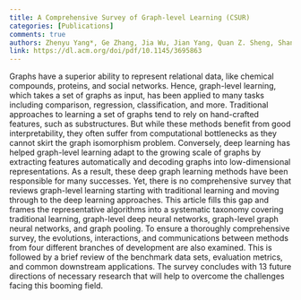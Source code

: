 ```yaml
---
title: A Comprehensive Survey of Graph-level Learning (CSUR) 
categories: [Publications]
comments: true
authors: Zhenyu Yang*, Ge Zhang, Jia Wu, Jian Yang, Quan Z. Sheng, Shan Xue, Chuan Zhou, Charu Aggarwal, Hao Peng, Wenbin Hu, Edwin Hancock, Pietro Li`o 
link: https://dl.acm.org/doi/pdf/10.1145/3695863
---
```


Graphs have a superior ability to represent relational data, like chemical compounds, proteins, and social networks. Hence, graph-level learning, which takes a set of graphs as input, has been applied to many tasks including comparison, regression, classification, and more. Traditional approaches to learning a set of graphs tend to rely on hand-crafted features, such as substructures. But while these methods benefit from good interpretability, they often suffer from computational bottlenecks as they cannot skirt the graph isomorphism problem. Conversely, deep learning has helped graph-level learning adapt to the growing scale of graphs by extracting features automatically and decoding graphs into low-dimensional representations. As a result, these deep graph learning methods have been responsible for many successes. Yet, there is no comprehensive survey that reviews graph-level learning starting with traditional learning and moving through to the deep learning approaches. This article fills this gap and frames the representative algorithms into a systematic taxonomy covering traditional learning, graph-level deep neural networks, graph-level graph neural networks, and graph pooling. To ensure a thoroughly comprehensive survey, the evolutions, interactions, and communications between methods from four different branches of development are also examined. This is followed by a brief review of the benchmark data sets, evaluation metrics, and common downstream applications. The survey concludes with 13 future directions of necessary research that will help to overcome the challenges facing this booming field.